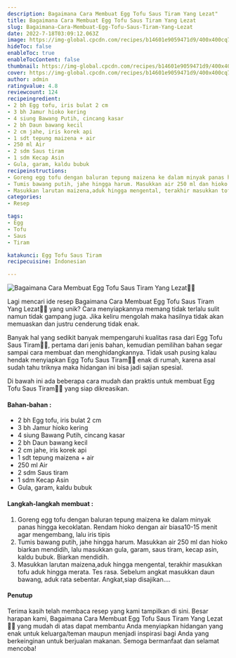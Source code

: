 ```yaml
---
description: Bagaimana Cara Membuat Egg Tofu Saus Tiram Yang Lezat"
title: Bagaimana Cara Membuat Egg Tofu Saus Tiram Yang Lezat
slug: Bagaimana-Cara-Membuat-Egg-Tofu-Saus-Tiram-Yang-Lezat
date: 2022-7-18T03:09:12.063Z
image: https://img-global.cpcdn.com/recipes/b14601e9059471d9/400x400cq70/photo.jpg
hideToc: false
enableToc: true
enableTocContent: false
thumbnail: https://img-global.cpcdn.com/recipes/b14601e9059471d9/400x400cq70/photo.jpg
cover: https://img-global.cpcdn.com/recipes/b14601e9059471d9/400x400cq70/photo.jpg
author: admin
ratingvalue: 4.8
reviewcount: 124
recipeingredient:
- 2 bh Egg tofu, iris bulat 2 cm
- 3 bh Jamur hioko kering
- 4 siung Bawang Putih, cincang kasar
- 2 bh Daun bawang kecil
- 2 cm jahe, iris korek api
- 1 sdt tepung maizena + air
- 250 ml Air
- 2 sdm Saus tiram
- 1 sdm Kecap Asin
- Gula, garam, kaldu bubuk
recipeinstructions:
- Goreng egg tofu dengan baluran tepung maizena ke dalam minyak panas hingga kecoklatan. Rendam hioko dengan air biasa10-15 menit agar mengembang, lalu iris tipis
- Tumis bawang putih, jahe hingga harum. Masukkan air 250 ml dan hioko biarkan mendidih, lalu masukkan gula, garam, saus tiram, kecap asin, kaldu bubuk. Biarkan mendidih.
- Masukkan larutan maizena,aduk hingga mengental, terakhir masukkan tofu aduk hingga merata. Tes rasa. Sebelum angkat masukkan daun bawang, aduk rata sebentar. Angkat,siap disajikan....
categories:
- Resep

tags:
- Egg
- Tofu
- Saus
- Tiram

katakunci: Egg Tofu Saus Tiram
recipecuisine: Indonesian

---
```


![Bagaimana Cara Membuat Egg Tofu Saus Tiram Yang Lezat👩‍🍳](https://img-global.cpcdn.com/recipes/b14601e9059471d9/400x400cq70/photo.jpg)

Lagi mencari ide resep Bagaimana Cara Membuat Egg Tofu Saus Tiram Yang Lezat👩‍🍳 yang unik? Cara menyiapkannya memang tidak terlalu sulit namun tidak gampang juga. Jika keliru mengolah maka hasilnya tidak akan memuaskan dan justru cenderung tidak enak.

Banyak hal yang sedikit banyak mempengaruhi kualitas rasa dari Egg Tofu Saus Tiram👩‍🍳, pertama dari jenis bahan, kemudian pemilihan bahan segar sampai cara membuat dan menghidangkannya. Tidak usah pusing kalau hendak menyiapkan Egg Tofu Saus Tiram👩‍🍳 enak di rumah, karena asal sudah tahu triknya maka hidangan ini bisa jadi sajian spesial.

Di bawah ini ada beberapa cara mudah dan praktis untuk membuat Egg Tofu Saus Tiram👩‍🍳 yang siap dikreasikan.

<!--inarticleads1-->

#### Bahan-bahan :

- 2 bh Egg tofu, iris bulat 2 cm
- 3 bh Jamur hioko kering
- 4 siung Bawang Putih, cincang kasar
- 2 bh Daun bawang kecil
- 2 cm jahe, iris korek api
- 1 sdt tepung maizena + air
- 250 ml Air
- 2 sdm Saus tiram
- 1 sdm Kecap Asin
- Gula, garam, kaldu bubuk

<!--inarticleads2-->

#### Langkah-langkah membuat :

1. Goreng egg tofu dengan baluran tepung maizena ke dalam minyak panas hingga kecoklatan. Rendam hioko dengan air biasa10-15 menit agar mengembang, lalu iris tipis
1. Tumis bawang putih, jahe hingga harum. Masukkan air 250 ml dan hioko biarkan mendidih, lalu masukkan gula, garam, saus tiram, kecap asin, kaldu bubuk. Biarkan mendidih.
1. Masukkan larutan maizena,aduk hingga mengental, terakhir masukkan tofu aduk hingga merata. Tes rasa. Sebelum angkat masukkan daun bawang, aduk rata sebentar. Angkat,siap disajikan....

#### Penutup

Terima kasih telah membaca resep yang kami tampilkan di sini. Besar harapan kami, Bagaimana Cara Membuat Egg Tofu Saus Tiram Yang Lezat👩‍🍳 yang mudah di atas dapat membantu Anda menyiapkan hidangan yang enak untuk keluarga/teman maupun menjadi inspirasi bagi Anda yang berkeinginan untuk berjualan makanan. Semoga bermanfaat dan selamat mencoba!
